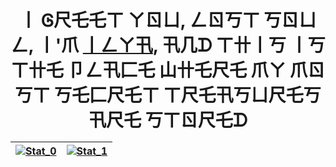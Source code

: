 <h1 align="center">丨 Ꮆ尺乇乇ㄒ  ㄚㄖㄩ, ㄥㄖ丂ㄒ 丂ㄖㄩㄥ, 丨'爪 <a href="https://t.me/zefixed">丨ㄥㄚ卂</a>, 卂几ᗪ ㄒ卄丨丂 丨丂 ㄒ卄乇 卩ㄥ卂匚乇 山卄乇尺乇 爪ㄚ 爪ㄖ丂ㄒ 丂乇匚尺乇ㄒ ㄒ尺乇卂丂ㄩ尺乇丂 卂尺乇 丂ㄒㄖ尺乇ᗪ

[![Stat_0](https://github-readme-stats.vercel.app/api?username=zefixed&show_icons=true&theme=gotham&border_color=0C1014)](https://github.com/zefixed) | [![Stat_1](https://github-readme-stats.vercel.app/api/top-langs/?username=zefixed&theme=gotham&layout=compact&border_color=0C1014&card_width=445)](https://github.com/zefixed)
| :------:  | :------:  |

<!---
[![My Code::Stats history graph](https://codestats-readme.wegfan.cn/history-graph/ZEF-hub?bg_color=0C1014&text_color=29A284)](https://codestats.net/users/ZEF-hub)
-->

<!--START_SECTION:waka--><!--END_SECTION:waka-->
